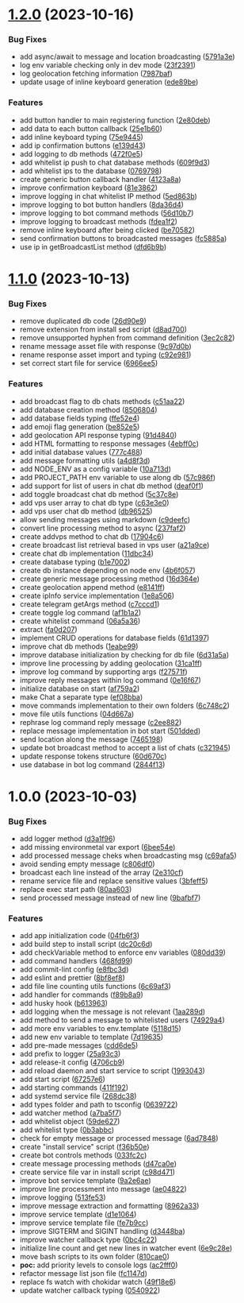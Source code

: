 

# [1.2.0](https://github.com/llapenna/vps-logger-bot/compare/1.1.0...1.2.0) (2023-10-16)


### Bug Fixes

* add async/await to message and location broadcasting ([5791a3e](https://github.com/llapenna/vps-logger-bot/commit/5791a3ef71a9dd7f2bab7933bae06db3ba4405a1))
* log env variable checking only in dev mode ([23f2391](https://github.com/llapenna/vps-logger-bot/commit/23f23916efe9ae0416beec11a89be328172bc98f))
* log geolocation fetching information ([7987baf](https://github.com/llapenna/vps-logger-bot/commit/7987baf73fb17f1e6a64acd49a27d340d59bfc08))
* update usage of inline keyboard generation ([ede89be](https://github.com/llapenna/vps-logger-bot/commit/ede89be5bcd70313731bc75d56bc8dfcad3e8e10))


### Features

* add button handler to main registering function ([2e80deb](https://github.com/llapenna/vps-logger-bot/commit/2e80debf46866d937abf6d85075c6dd1efe6c36d))
* add data to each button callback ([25e1b60](https://github.com/llapenna/vps-logger-bot/commit/25e1b602b3cffda7d910a2c2e2047ecac7334916))
* add inline keyboard typing ([75e9445](https://github.com/llapenna/vps-logger-bot/commit/75e9445cb967360f08bc0e40bd257abe16d7a11a))
* add ip confirmation buttons ([e139d43](https://github.com/llapenna/vps-logger-bot/commit/e139d430814ec01693ed1d7989d16fd7414e9b6b))
* add logging to db methods ([472f0e5](https://github.com/llapenna/vps-logger-bot/commit/472f0e51b21516ce072178423dd3ef61ffbe78d0))
* add whitelist ip push to chat database methods ([609f9d3](https://github.com/llapenna/vps-logger-bot/commit/609f9d3a42aad7a96f100035eb3130347d0d25a1))
* add whitelist ips to the database ([0769798](https://github.com/llapenna/vps-logger-bot/commit/0769798d31be05b3188662206d505ce1aeda5462))
* create generic button callback handler ([4123a8a](https://github.com/llapenna/vps-logger-bot/commit/4123a8afc170ad12835234932965e3b14e6320ab))
* improve confirmation keyboard ([81e3862](https://github.com/llapenna/vps-logger-bot/commit/81e3862ea6888707519ac7150b839ea0a3a10a9c))
* improve logging in chat whitelist IP method ([5ed863b](https://github.com/llapenna/vps-logger-bot/commit/5ed863b15c5ce3db2f14f0274c4ec8fd688ffdf5))
* improve logging to bot button handlers ([8da36d4](https://github.com/llapenna/vps-logger-bot/commit/8da36d4403ef3b49de69caa0f3c3c272589caa14))
* improve logging to bot command methods ([56d10b7](https://github.com/llapenna/vps-logger-bot/commit/56d10b78fdfb790fd0d8db0f1580b0ebef318fc6))
* improve logging to broadcast methods ([fdea1f2](https://github.com/llapenna/vps-logger-bot/commit/fdea1f2468f1f52cf41515d16e0a6d90d794c287))
* remove inline keyboard after being clicked ([be70582](https://github.com/llapenna/vps-logger-bot/commit/be705828fa702763fffeab932697af36611117dd))
* send confirmation buttons to broadcasted messages ([fc5885a](https://github.com/llapenna/vps-logger-bot/commit/fc5885a50e84b7b11a30d1989b25c56bcf94add1))
* use ip in getBroadcastList method ([dfd6b9b](https://github.com/llapenna/vps-logger-bot/commit/dfd6b9b6935c4279041eba3bd996d19a8a24a48b))

# [1.1.0](https://github.com/llapenna/vps-logger-bot/compare/1.0.0...1.1.0) (2023-10-13)


### Bug Fixes

* remove duplicated db code ([26d90e9](https://github.com/llapenna/vps-logger-bot/commit/26d90e969b39132777efda59085ec4c5a54e5c5e))
* remove extension from install sed script ([d8ad700](https://github.com/llapenna/vps-logger-bot/commit/d8ad70051a013af00ca05d935436e8328ec3532b))
* remove unsupported hyphen from command definition ([3ec2c82](https://github.com/llapenna/vps-logger-bot/commit/3ec2c82d560b1c050e45bab3b0820767c8ed7d53))
* rename message asset file with response ([9c97d0b](https://github.com/llapenna/vps-logger-bot/commit/9c97d0b7632d31d3b5bc0833c91e57dd5ef60e7e))
* rename response asset import and typing ([c92e981](https://github.com/llapenna/vps-logger-bot/commit/c92e981fbd2acbc67726e7a27212859f1d7f5339))
* set correct start file for service ([6966ee5](https://github.com/llapenna/vps-logger-bot/commit/6966ee5f7e1d3c632086e0f44ce0599fa6a5c113))


### Features

* add broadcast flag to db chats methods ([c51aa22](https://github.com/llapenna/vps-logger-bot/commit/c51aa227dbd85aa39de5030ec8c7e427f3b10c62))
* add database creation method ([8506804](https://github.com/llapenna/vps-logger-bot/commit/8506804cdb6c72b4522f9ea7be5e5eefd16182f5))
* add database fields typing ([ffe52e4](https://github.com/llapenna/vps-logger-bot/commit/ffe52e4891620628eb7d629da6e3718743a1996c))
* add emoji flag generation ([be852e5](https://github.com/llapenna/vps-logger-bot/commit/be852e5ee8d6aa9b589ebc885bebd3a18d446e56))
* add geolocation API response typing ([91d4840](https://github.com/llapenna/vps-logger-bot/commit/91d48409c17f488b9d8252adc95ceed5eae42512))
* add HTML formatting to response messages ([4ebff0c](https://github.com/llapenna/vps-logger-bot/commit/4ebff0c358e1692b159e093827f0e2965bcc9ee3))
* add initial database values ([777c488](https://github.com/llapenna/vps-logger-bot/commit/777c488a0336f6f9f4bd72a1b4a8a7e14ce2eb57))
* add message formatting utils ([a4d8f3d](https://github.com/llapenna/vps-logger-bot/commit/a4d8f3d11690bf2fe1ee3b55621955aac0840731))
* add NODE_ENV as a config variable ([10a713d](https://github.com/llapenna/vps-logger-bot/commit/10a713d7c71a18c0a17fccfe20633f5946fe2260))
* add PROJECT_PATH env variable to use along db ([57c986f](https://github.com/llapenna/vps-logger-bot/commit/57c986f57d620083cdf7740c2e30d55361795486))
* add support for list of users in chat db method ([deaf0f1](https://github.com/llapenna/vps-logger-bot/commit/deaf0f16983f6bea521e6ae752c77d6aecacd08c))
* add toggle broadcast chat db method ([5c37c8e](https://github.com/llapenna/vps-logger-bot/commit/5c37c8e6a0674dd6b31f78896a0fb2eace759a5b))
* add vps user array to chat db  type ([c63e3e0](https://github.com/llapenna/vps-logger-bot/commit/c63e3e07206fe2c25453b0113c59c8af1268577c))
* add vps user chat db method ([db96525](https://github.com/llapenna/vps-logger-bot/commit/db965252f3bcdd999d08dcd34c6b77875ddea1f0))
* allow sending messages using markdown ([c9deefc](https://github.com/llapenna/vps-logger-bot/commit/c9deefcccd4fb98bbd8400b6ea8e507624801c14))
* convert line processing method to async ([237faf2](https://github.com/llapenna/vps-logger-bot/commit/237faf245e26067fe08efd02666d9c4df4d577b1))
* create addvps method to chat db ([17904c6](https://github.com/llapenna/vps-logger-bot/commit/17904c65e9b882c18840b09d90f894dbaea9724d))
* create broadcast list retrieval based in vps user ([a21a9ce](https://github.com/llapenna/vps-logger-bot/commit/a21a9ce4d54c592e41793a72c1224bf71550f991))
* create chat db implementation ([11dbc34](https://github.com/llapenna/vps-logger-bot/commit/11dbc3478132198d68f0371b2eb5541527e19354))
* create database typing ([b1e7002](https://github.com/llapenna/vps-logger-bot/commit/b1e70020e32786d460804acb47f79aa33b7e2aba))
* create db instance depending on node env ([4b6f057](https://github.com/llapenna/vps-logger-bot/commit/4b6f057a6ab5bcbc1a1289d607b795e30f2ac128))
* create generic message processing method ([16d364e](https://github.com/llapenna/vps-logger-bot/commit/16d364eaad5f5d2f8ab46891e666eef21a705b54))
* create geolocation append method ([e8141ff](https://github.com/llapenna/vps-logger-bot/commit/e8141ff3c512f377b22a61f8888410f061ce9b6b))
* create ipInfo service implementation ([1e8a506](https://github.com/llapenna/vps-logger-bot/commit/1e8a5067d3ba1a5e14867565d95361416f4ca2e8))
* create telegram getArgs method ([c7cccd1](https://github.com/llapenna/vps-logger-bot/commit/c7cccd16e11c0363c993e95f47c882b9283059e3))
* create toggle log command ([af1b1a2](https://github.com/llapenna/vps-logger-bot/commit/af1b1a23fec4657882d0ed4489023f5acac9e6b7))
* create whitelist command ([06a5a36](https://github.com/llapenna/vps-logger-bot/commit/06a5a365a89485630ab53ce9d023a2d641a7ca4a))
* extract ([fa0d207](https://github.com/llapenna/vps-logger-bot/commit/fa0d2074078146cfa76b5045f0413d59437936db))
* implement CRUD operations for database fields ([61d1397](https://github.com/llapenna/vps-logger-bot/commit/61d13970524870aa9bbd24589bb6849414de77ed))
* improve chat db methods ([1eabe99](https://github.com/llapenna/vps-logger-bot/commit/1eabe993259ba66a74ba91387c92f17ee6ecaedd))
* improve database initialization by checking for db file ([6d31a5a](https://github.com/llapenna/vps-logger-bot/commit/6d31a5abb1a76b94807774f46e434627b6419515))
* improve line processing by adding geolocation ([31ca1ff](https://github.com/llapenna/vps-logger-bot/commit/31ca1ff17086e8d64701d8b480fa9b4408f35f9f))
* improve log command by supporting args ([f27571f](https://github.com/llapenna/vps-logger-bot/commit/f27571f4d990fcb8462d647e005bf3ad631fdf04))
* improve reply messages within log command ([0e16f67](https://github.com/llapenna/vps-logger-bot/commit/0e16f6748ecdedfcaeb50f28d9de4ea1c238c3cb))
* initialize database on start ([af759a2](https://github.com/llapenna/vps-logger-bot/commit/af759a295ec3deca74a624cc53decd05c981f03f))
* make Chat a separate type ([ef08bba](https://github.com/llapenna/vps-logger-bot/commit/ef08bbaa861421a9b3ba60c9742e02d050bb8378))
* move commands implementation to their own folders ([6c748c2](https://github.com/llapenna/vps-logger-bot/commit/6c748c27634972566173c6ca6c27fb96d395864a))
* move file utils functions ([04d667a](https://github.com/llapenna/vps-logger-bot/commit/04d667a8796d42a284aca7b1b4013dbf1fa57a45))
* rephrase log command reply message ([c2ee882](https://github.com/llapenna/vps-logger-bot/commit/c2ee8828d253a4103dcb46f401223b5ee36d9b2e))
* replace message implementation in bot start ([501dded](https://github.com/llapenna/vps-logger-bot/commit/501dded6c51d23135b7c1d13a8e82e20f9c44324))
* send location along the message ([7465198](https://github.com/llapenna/vps-logger-bot/commit/74651986777cfb2c80e6620e8beaa118095625db))
* update bot broadcast method to accept a list of chats ([c321945](https://github.com/llapenna/vps-logger-bot/commit/c321945e360d55905a0617f3f205fd520d219cc3))
* update response tokens structure ([60d670c](https://github.com/llapenna/vps-logger-bot/commit/60d670ca4ce06e583f8ffba8faf664ab0efd7a08))
* use database in bot log command ([2844f13](https://github.com/llapenna/vps-logger-bot/commit/2844f138ba6467d1df1b1c827cf9eb00860801c4))

# 1.0.0 (2023-10-03)


### Bug Fixes

* add logger method ([d3a1f96](https://github.com/llapenna/vps-logger-bot/commit/d3a1f96b8f8eed90fe59621300505a2a6b6337df))
* add missing environmetal var export ([6bee54e](https://github.com/llapenna/vps-logger-bot/commit/6bee54e9c59b2628085f8ff058097a1dc734f320))
* add processed message cheks when broadcasting msg ([c69afa5](https://github.com/llapenna/vps-logger-bot/commit/c69afa5b64af242f7ea0f5464f98ec06d83c164f))
* avoid sending empty message ([c806df0](https://github.com/llapenna/vps-logger-bot/commit/c806df02da608825511cdc54912afce9e31fe852))
* broadcast each line instead of the array ([2e310cf](https://github.com/llapenna/vps-logger-bot/commit/2e310cf1dabc3ca3dab7ebcd3a7d60c019eded5d))
* rename service file and replace sensitive values ([3bfeff5](https://github.com/llapenna/vps-logger-bot/commit/3bfeff5c70e1023fb2190f93c07d1f0c6080def8))
* replace exec start path ([80aa603](https://github.com/llapenna/vps-logger-bot/commit/80aa603d856af86ab321d249953d31cf4431202d))
* send processed message instead of new line ([9bafbf7](https://github.com/llapenna/vps-logger-bot/commit/9bafbf7a9a94db6bf81b9a13da5c5b42b8a76d19))


### Features

* add app initialization code ([04fb6f3](https://github.com/llapenna/vps-logger-bot/commit/04fb6f3cac932634e0fec806b56070d1f0f82e60))
* add build step to install script ([dc20c6d](https://github.com/llapenna/vps-logger-bot/commit/dc20c6de5bd2a791b917acf7892fd17ad50e67cf))
* add checkVariable method to enforce env variables ([080dd39](https://github.com/llapenna/vps-logger-bot/commit/080dd395bf29e504494ce6246cfa15eb658b52e6))
* add command handlers ([468fd99](https://github.com/llapenna/vps-logger-bot/commit/468fd994e3e578e6afcc66c08a0ea656418c4aa2))
* add commit-lint config ([e8fbc3d](https://github.com/llapenna/vps-logger-bot/commit/e8fbc3d2c308e6fc019a7b8e608ba50845a98e6a))
* add eslint and prettier ([8bf8ef8](https://github.com/llapenna/vps-logger-bot/commit/8bf8ef8ce809558b0882df312a8b9d769eca72ca))
* add file line counting utils functions ([6c69af3](https://github.com/llapenna/vps-logger-bot/commit/6c69af32bfef98307f9f93d90160765ddf8e5e4c))
* add handler for commands ([f89b8a9](https://github.com/llapenna/vps-logger-bot/commit/f89b8a91400f5fd2e298ae55cecf7eec45cc4c92))
* add husky hook ([b613963](https://github.com/llapenna/vps-logger-bot/commit/b613963d5650287a55f98827da37bc75b26aa50e))
* add logging when the message is not relevant ([1aa289d](https://github.com/llapenna/vps-logger-bot/commit/1aa289df1638eaeba352d158639ab5918a11a27e))
* add method to send a message to whitelisted users ([74929a4](https://github.com/llapenna/vps-logger-bot/commit/74929a4de44df65b55d6cdf34f7fe4737c9b5318))
* add more env variables to env.template ([5118d15](https://github.com/llapenna/vps-logger-bot/commit/5118d15d91d9fdee569a9d51545791dee7bf965d))
* add new env variable to template ([7d19635](https://github.com/llapenna/vps-logger-bot/commit/7d19635710a79ece8d5b9f709bdd20fb4e674bbe))
* add pre-made messages ([cdd6de5](https://github.com/llapenna/vps-logger-bot/commit/cdd6de50e8558fd8f86673fc552377209940da67))
* add prefix to logger ([25a93c3](https://github.com/llapenna/vps-logger-bot/commit/25a93c3a99bb891161caeccd29a83d19bbf3c2f0))
* add release-it config ([4706cb9](https://github.com/llapenna/vps-logger-bot/commit/4706cb98fcf9ecab03a8e0bbfdd05f88a7b0ccce))
* add reload daemon and start service to script ([1993043](https://github.com/llapenna/vps-logger-bot/commit/19930430e4a55284d293c3dce51314fd1501f388))
* add start script ([67257e6](https://github.com/llapenna/vps-logger-bot/commit/67257e63a9f398d45ae3081c88fecb0752ab3f9d))
* add starting commands ([411f192](https://github.com/llapenna/vps-logger-bot/commit/411f19261708657a1e9947b2f7dbc23e69d4887d))
* add systemd service file ([268dc38](https://github.com/llapenna/vps-logger-bot/commit/268dc389315adc06f3f0438f852ed3f74f90d8c8))
* add types folder and path to tsconfig ([0639722](https://github.com/llapenna/vps-logger-bot/commit/063972223b44b2d4320b809a07d17a980d65a35b))
* add watcher method ([a7ba5f7](https://github.com/llapenna/vps-logger-bot/commit/a7ba5f770feb63dcd58de93334e4d9b5e3928a39))
* add whitelist object ([59de627](https://github.com/llapenna/vps-logger-bot/commit/59de6276beb524d3881705adf8007503a760d0be))
* add whitelist type ([0b3abbc](https://github.com/llapenna/vps-logger-bot/commit/0b3abbc1d24b34b5f63eb8f1a112ec415790ce32))
* check for empty message or processed message ([6ad7848](https://github.com/llapenna/vps-logger-bot/commit/6ad78480c90ed09b0385731b08873423ebc9d474))
* create "install service" script ([f36b50e](https://github.com/llapenna/vps-logger-bot/commit/f36b50ecc5def836c753156a82a833e128fd63e1))
* create bot controls methods ([033fc2c](https://github.com/llapenna/vps-logger-bot/commit/033fc2c78aebea0fc72ff352f50e967214570668))
* create message processing methods ([d47ca0e](https://github.com/llapenna/vps-logger-bot/commit/d47ca0ef36f89e911fbcefe6247a59c74de1b98a))
* create service file var in install script ([c98d471](https://github.com/llapenna/vps-logger-bot/commit/c98d4710dfb37d012dda6bf5520b318731de8871))
* improve bot service template ([9a2e6ae](https://github.com/llapenna/vps-logger-bot/commit/9a2e6ae435c7b9435c9dbb68fd1658d6d20bb221))
* improve line processment into message ([ae04822](https://github.com/llapenna/vps-logger-bot/commit/ae048228ad8da10ea4641e3ab9cedf39c8c79e53))
* improve logging ([513fe53](https://github.com/llapenna/vps-logger-bot/commit/513fe537fa156a7b53a7af1025ba8a86a4d71e3c))
* improve message extraction and formatting ([8962a33](https://github.com/llapenna/vps-logger-bot/commit/8962a33ba53d377bf57667c226d021e7a6e4057f))
* improve service template ([d1e1064](https://github.com/llapenna/vps-logger-bot/commit/d1e1064a0c4aa172ba13b470a1a9f5351cd07ff5))
* improve service template file ([fe7b9cc](https://github.com/llapenna/vps-logger-bot/commit/fe7b9cc7faae7f64cbaa3581c263f096b7e36a56))
* improve SIGTERM and SIGINT handling ([d3448ba](https://github.com/llapenna/vps-logger-bot/commit/d3448baf2c8009bd8062af39b751bef48a8ffe8b))
* improve watcher callback type ([0bc4c22](https://github.com/llapenna/vps-logger-bot/commit/0bc4c22a3be723df32caf7c0bd615fd245dd4c7c))
* initialize line count and get new lines in watcher event ([6e9c28e](https://github.com/llapenna/vps-logger-bot/commit/6e9c28e16608237b772c54b29cb1c476d7491ffc))
* move bash scripts to its own folder ([810cae0](https://github.com/llapenna/vps-logger-bot/commit/810cae09119563e994efd8885b276da1be0cb856))
* **poc:** add priority levels to console logs ([ac2fff0](https://github.com/llapenna/vps-logger-bot/commit/ac2fff018c087148ef5a9d6d0950b14cfeb97118))
* refactor message list json file ([fc1147d](https://github.com/llapenna/vps-logger-bot/commit/fc1147d7bad491b691bfa1f9b39c60aabbd08e4b))
* replace fs watch with chokidar watch ([49f18e6](https://github.com/llapenna/vps-logger-bot/commit/49f18e644bce48aa734825cd88e05a1e809642fe))
* update watcher callback typing ([0540922](https://github.com/llapenna/vps-logger-bot/commit/05409222b0790e7005fb88ed5cb62c1871a8383e))